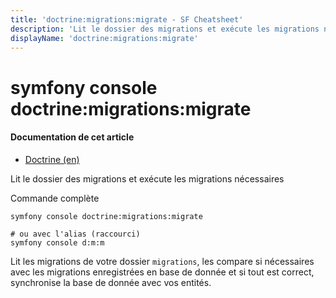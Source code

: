 ```yaml
---
title: 'doctrine:migrations:migrate - SF Cheatsheet'
description: 'Lit le dossier des migrations et exécute les migrations nécessaires'
displayName: 'doctrine:migrations:migrate'
---
```


# symfony console doctrine:migrations:migrate
#### **Documentation de cet article**
- [Doctrine (en)](https://symfony.com/doc/current/doctrine.html)

Lit le dossier des migrations et exécute les migrations nécessaires

Commande complète
```shell
symfony console doctrine:migrations:migrate

# ou avec l'alias (raccourci)
symfony console d:m:m
```

Lit les migrations de votre dossier `migrations`, les compare si nécessaires avec les migrations enregistrées en base de donnée et si tout est correct, synchronise la base de donnée avec vos entités.